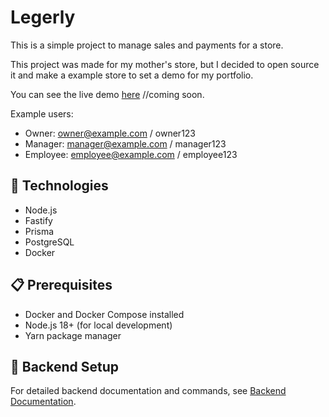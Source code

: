 # Legerly

This is a simple project to manage sales and payments for a store.

This project was made for my mother's store, but I decided to open source it and make a example store to set a demo for my portfolio.

You can see the live demo [here]() //coming soon.

Example users:

- Owner: owner@example.com / owner123
- Manager: manager@example.com / manager123
- Employee: employee@example.com / employee123

## 🚀 Technologies

- Node.js
- Fastify
- Prisma
- PostgreSQL
- Docker

## 📋 Prerequisites

- Docker and Docker Compose installed
- Node.js 18+ (for local development)
- Yarn package manager

## 🔧 Backend Setup

For detailed backend documentation and commands, see [Backend Documentation](backend/README.md).

